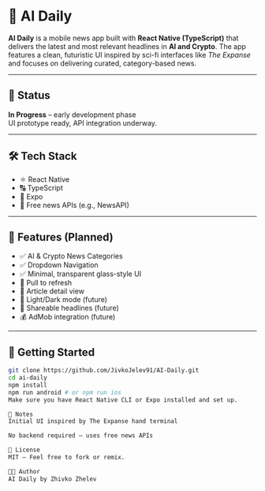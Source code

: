 # 🧠 AI Daily

**AI Daily** is a mobile news app built with **React Native (TypeScript)** that delivers the latest and most relevant headlines in **AI and Crypto**. The app features a clean, futuristic UI inspired by sci-fi interfaces like *The Expanse* and focuses on delivering curated, category-based news.

---

## 🚧 Status

**In Progress** – early development phase  
UI prototype ready, API integration underway.

---

## 🛠 Tech Stack

- ⚛️ React Native
- 🔠 TypeScript
- 📲 Expo
- 📰 Free news APIs (e.g., NewsAPI)

---

## 📱 Features (Planned)

- ✅ AI & Crypto News Categories
- ✅ Dropdown Navigation
- ✅ Minimal, transparent glass-style UI
- 🔄 Pull to refresh
- 📖 Article detail view
- 🌙 Light/Dark mode (future)
- 💬 Shareable headlines (future)
- 💰 AdMob integration (future)

---

## 🧪 Getting Started

```bash
git clone https://github.com/JivkoJelev91/AI-Daily.git
cd ai-daily
npm install
npm run android # or npm run ios
Make sure you have React Native CLI or Expo installed and set up.

📌 Notes
Initial UI inspired by The Expanse hand terminal

No backend required — uses free news APIs

📝 License
MIT — Feel free to fork or remix.

👨‍💻 Author
AI Daily by Zhivko Zhelev
